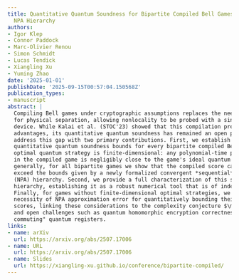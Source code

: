 ```yaml
---
title: Quantitative Quantum Soundness for Bipartite Compiled Bell Games via the Sequential
  NPA Hierarchy
authors:
- Igor Klep
- Connor Paddock
- Marc-Olivier Renou
- Simon Schmidt
- Lucas Tendick
- Xiangling Xu
- Yuming Zhao
date: '2025-01-01'
publishDate: '2025-09-15T00:57:04.150568Z'
publication_types:
- manuscript
abstract: |
  Compiling Bell games under cryptographic assumptions replaces the need
  for physical separation, allowing nonlocality to be probed with a single untrusted
  device. While Kalai et al. (STOC'23) showed that this compilation preserves quantum
  advantages, its quantitative quantum soundness has remained an open problem. We
  address this gap with two primary contributions. First, we establish the *first*
  quantitative quantum soundness bounds for every bipartite compiled Bell game whose
  optimal quantum strategy is finite-dimensional: any polynomial-time prover's score
  in the compiled game is negligibly close to the game's ideal quantum value. More
  generally, for all bipartite games we show that the compiled score cannot significantly
  exceed the bounds given by a newly formalized convergent *sequential* Navascués-Pironio-Acín
  (NPA) hierarchy. Second, we provide a full characterization of this sequential NPA
  hierarchy, establishing it as a robust numerical tool that is of independent interest.
  Finally, for games without finite-dimensional optimal strategies, we explore the
  necessity of NPA approximation error for quantitatively bounding their compiled
  scores, linking these considerations to the complexity conjecture $\mathrm{MIP}^{\mathrm{co}}=\mathrm{coRE}$
  and open challenges such as quantum homomorphic encryption correctness for "weakly
  commuting" quantum registers.
links:
- name: arXiv
  url: https://arxiv.org/abs/2507.17006
- name: URL
  url: https://arxiv.org/abs/2507.17006
- name: Slides
  url: https://xiangling-xu.github.io/conference/bipartite-compiled/
---
```

